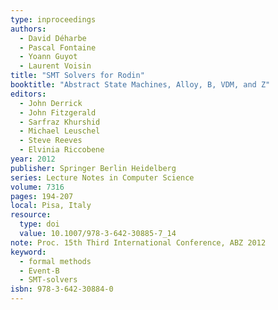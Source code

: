 ```yaml
---
type: inproceedings
authors:
  - David Déharbe
  - Pascal Fontaine
  - Yoann Guyot
  - Laurent Voisin
title: "SMT Solvers for Rodin"
booktitle: "Abstract State Machines, Alloy, B, VDM, and Z"
editors:
  - John Derrick
  - John Fitzgerald
  - Sarfraz Khurshid
  - Michael Leuschel
  - Steve Reeves
  - Elvinia Riccobene
year: 2012
publisher: Springer Berlin Heidelberg
series: Lecture Notes in Computer Science
volume: 7316
pages: 194-207
local: Pisa, Italy
resource:
  type: doi
  value: 10.1007/978-3-642-30885-7_14
note: Proc. 15th Third International Conference, ABZ 2012
keyword:
  - formal methods
  - Event-B
  - SMT-solvers
isbn: 978-3-642-30884-0
---
```


